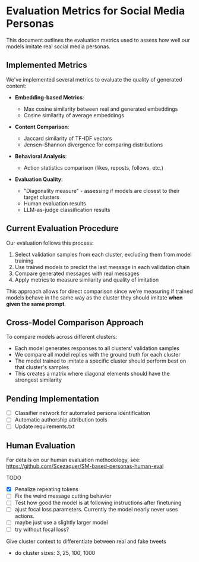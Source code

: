# Evaluation Metrics for Social Media Personas

This document outlines the evaluation metrics used to assess how well our models imitate real social media personas.

## Implemented Metrics

We've implemented several metrics to evaluate the quality of generated content:

- **Embedding-based Metrics**:
    - Max cosine similarity between real and generated embeddings
    - Cosine similarity of average embeddings
    
- **Content Comparison**:
    - Jaccard similarity of TF-IDF vectors
    - Jensen–Shannon divergence for comparing distributions
    
- **Behavioral Analysis**:
    - Action statistics comparison (likes, reposts, follows, etc.)
    
- **Evaluation Quality**:
    - "Diagonality measure" - assessing if models are closest to their target clusters
    - Human evaluation results
    - LLM-as-judge classification results

## Current Evaluation Procedure

Our evaluation follows this process:

1. Select validation samples from each cluster, excluding them from model training
2. Use trained models to predict the last message in each validation chain
3. Compare generated messages with real messages
4. Apply metrics to measure similarity and quality of imitation

This approach allows for direct comparison since we're measuring if trained models behave in the same way as the cluster they should imitate **when given the same prompt**.

## Cross-Model Comparison Approach

To compare models across different clusters:
- Each model generates responses to all clusters' validation samples
- We compare all model replies with the ground truth for each cluster
- The model trained to imitate a specific cluster should perform best on that cluster's samples
- This creates a matrix where diagonal elements should have the strongest similarity


## Pending Implementation

- [ ] Classifier network for automated persona identification
- [ ] Automatic authorship attribution tools
- [ ] Update requirements.txt

## Human Evaluation

For details on our human evaluation methodology, see:
https://github.com/Scezaquer/SM-based-personas-human-eval


TODO
- [x] Penalize repeating tokens
- [ ] Fix the weird message cutting behavior
- [ ] Test how good the model is at following instructions after finetuning
- [ ] ajust focal loss parameters. Currently the model nearly never uses actions.
- [ ] maybe just use a slightly larger model
- [ ] try without focal loss?

Give cluster context to differentiate between real and fake tweets

- do cluster sizes: 3, 25, 100, 1000